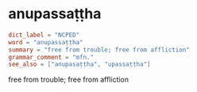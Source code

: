 # anupassaṭṭha

``` toml
dict_label = "NCPED"
word = "anupassaṭṭha"
summary = "free from trouble; free from affliction"
grammar_comment = "mfn."
see_also = ["anupasaṭṭha", "upassaṭṭha"]
```

free from trouble; free from affliction

